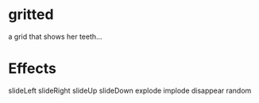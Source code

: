 gritted
=======

a grid that shows her teeth...


# Effects

slideLeft
slideRight
slideUp
slideDown
explode
implode
disappear
random
